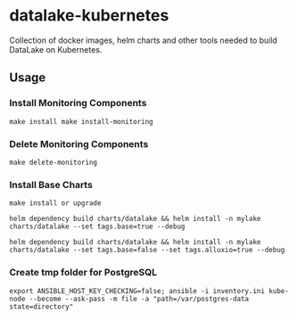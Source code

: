# datalake-kubernetes

Collection of docker images, helm charts and other tools needed to build DataLake on Kubernetes.

## Usage
### Install Monitoring Components
```
make install make install-monitoring
```
### Delete Monitoring Components
```
make delete-monitoring
```
### Install Base Charts
```
make install or upgrade

helm dependency build charts/datalake && helm install -n mylake charts/datalake --set tags.base=true --debug

helm dependency build charts/datalake && helm install -n mylake charts/datalake --set tags.base=false --set tags.alluxio=true --debug
```

### Create tmp folder for PostgreSQL
```
export ANSIBLE_HOST_KEY_CHECKING=false; ansible -i inventory.ini kube-node --become --ask-pass -m file -a "path=/var/postgres-data state=directory"
```

